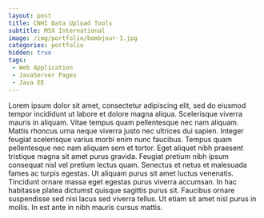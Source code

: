 ```yaml
---
layout: post
title: CNHI Data Upload Tools
subtitle: MSX International
image: /img/portfolio/bombjour-1.jpg
categories: portfolio
hidden: true
tags:
 - Web Application
 - JavaServer Pages
 - Java EE
---
```


Lorem ipsum dolor sit amet, consectetur adipiscing elit, sed do eiusmod tempor incididunt ut labore et dolore magna aliqua. Scelerisque viverra mauris in aliquam. Vitae tempus quam pellentesque nec nam aliquam. Mattis rhoncus urna neque viverra justo nec ultrices dui sapien. Integer feugiat scelerisque varius morbi enim nunc faucibus. Tempus quam pellentesque nec nam aliquam sem et tortor. Eget aliquet nibh praesent tristique magna sit amet purus gravida. Feugiat pretium nibh ipsum consequat nisl vel pretium lectus quam. Senectus et netus et malesuada fames ac turpis egestas. Ut aliquam purus sit amet luctus venenatis. Tincidunt ornare massa eget egestas purus viverra accumsan. In hac habitasse platea dictumst quisque sagittis purus sit. Faucibus ornare suspendisse sed nisi lacus sed viverra tellus. Ut etiam sit amet nisl purus in mollis. In est ante in nibh mauris cursus mattis.
